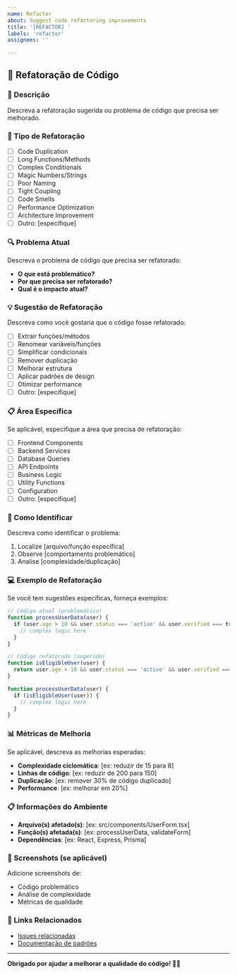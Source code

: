```yaml
---
name: Refactor
about: Suggest code refactoring improvements
title: '[REFACTOR] '
labels: 'refactor'
assignees: ''

---
```


## 🔧 Refatoração de Código

### 📝 Descrição

Descreva a refatoração sugerida ou problema de código que precisa ser melhorado.

### 🎯 Tipo de Refatoração

- [ ] Code Duplication
- [ ] Long Functions/Methods
- [ ] Complex Conditionals
- [ ] Magic Numbers/Strings
- [ ] Poor Naming
- [ ] Tight Coupling
- [ ] Code Smells
- [ ] Performance Optimization
- [ ] Architecture Improvement
- [ ] Outro: [especifique]

### 🔍 Problema Atual

Descreva o problema de código que precisa ser refatorado:

- **O que está problemático?**
- **Por que precisa ser refatorado?**
- **Qual é o impacto atual?**

### 💡 Sugestão de Refatoração

Descreva como você gostaria que o código fosse refatorado:

- [ ] Extrair funções/métodos
- [ ] Renomear variáveis/funções
- [ ] Simplificar condicionais
- [ ] Remover duplicação
- [ ] Melhorar estrutura
- [ ] Aplicar padrões de design
- [ ] Otimizar performance
- [ ] Outro: [especifique]

### 📋 Área Específica

Se aplicável, especifique a área que precisa de refatoração:

- [ ] Frontend Components
- [ ] Backend Services
- [ ] Database Queries
- [ ] API Endpoints
- [ ] Business Logic
- [ ] Utility Functions
- [ ] Configuration
- [ ] Outro: [especifique]

### 🔧 Como Identificar

Descreva como identificar o problema:

1. Localize [arquivo/função específica]
2. Observe [comportamento problemático]
3. Analise [complexidade/duplicação]

### 💻 Exemplo de Refatoração

Se você tem sugestões específicas, forneça exemplos:

```javascript
// Código atual (problemático)
function processUserData(user) {
  if (user.age > 18 && user.status === 'active' && user.verified === true) {
    // complex logic here
  }
}

// Código refatorado (sugerido)
function isEligibleUser(user) {
  return user.age > 18 && user.status === 'active' && user.verified === true;
}

function processUserData(user) {
  if (isEligibleUser(user)) {
    // complex logic here
  }
}
```

### 📊 Métricas de Melhoria

Se aplicável, descreva as melhorias esperadas:

- **Complexidade ciclomática**: [ex: reduzir de 15 para 8]
- **Linhas de código**: [ex: reduzir de 200 para 150]
- **Duplicação**: [ex: remover 30% de código duplicado]
- **Performance**: [ex: melhorar em 20%]

### 📋 Informações do Ambiente

- **Arquivo(s) afetado(s)**: [ex: src/components/UserForm.tsx]
- **Função(s) afetada(s)**: [ex: processUserData, validateForm]
- **Dependências**: [ex: React, Express, Prisma]

### 📸 Screenshots (se aplicável)

Adicione screenshots de:
- Código problemático
- Análise de complexidade
- Métricas de qualidade

### 🔗 Links Relacionados

- [Issues relacionadas](#)
- [Documentação de padrões](#)

---

**Obrigado por ajudar a melhorar a qualidade do código! 🔧✨**
